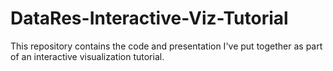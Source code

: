 # DataRes-Interactive-Viz-Tutorial

This repository contains the code and presentation I've put together as part of an interactive visualization tutorial.
